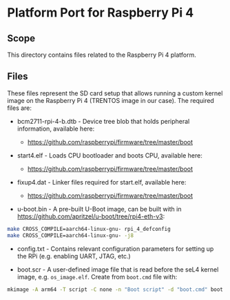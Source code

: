 # Platform Port for Raspberry Pi 4

## Scope

This directory contains files related to the Raspberry Pi 4 platform.

## Files

These files represent the SD card setup that allows running a custom kernel
image on the Raspberry Pi 4 (TRENTOS image in our case). The required files
are:

- bcm2711-rpi-4-b.dtb - Device tree blob that holds peripheral information,
available here:
  - <https://github.com/raspberrypi/firmware/tree/master/boot>

- start4.elf - Loads CPU bootloader and boots CPU, available here:
  - <https://github.com/raspberrypi/firmware/tree/master/boot>

- fixup4.dat - Linker files required for start.elf, available here:
  - <https://github.com/raspberrypi/firmware/tree/master/boot>

- u-boot.bin - A pre-built U-Boot image, can be built with in
<https://github.com/apritzel/u-boot/tree/rpi4-eth-v3>:

```bash
make CROSS_COMPILE=aarch64-linux-gnu- rpi_4_defconfig
make CROSS_COMPILE=aarch64-linux-gnu- -j8
```

- config.txt - Contains relevant configuration parameters for setting up the
RPi (e.g. enabling UART, JTAG, etc.)

- boot.scr - A user-defined image file that is read before the seL4 kernel
image, e.g. `os_image.elf`. Create from `boot.cmd` file with:

```bash
mkimage -A arm64 -T script -C none -n "Boot script" -d "boot.cmd" boot.scr
```
